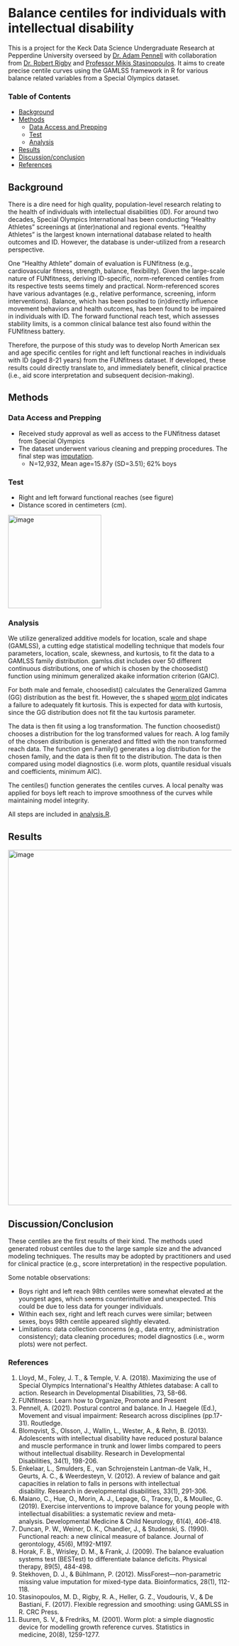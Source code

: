 # Balance centiles for individuals with intellectual disability
This is a project for the Keck Data Science Undergraduate Research at Pepperdine University overseed by [Dr. Adam Pennell](https://seaver.pepperdine.edu/academics/faculty/adam-pennell/) with collaboration from [Dr. Robert Rigby](https://www.londonmet.ac.uk/profiles/staff/robert-rigby/) and [Professor Mikis Stasinopoulos](https://scholar.google.com/citations?user=n9OHjHYAAAAJ&hl=en). It aims to create precise centile curves using the GAMLSS framework in R for various balance related variables from a Special Olympics dataset.

### Table of Contents
- [Background](https://github.com/timchen37/balance/edit/main/README.md#background)
- [Methods](https://github.com/timchen37/balance/edit/main/README.md#methods)
  - [Data Access and Prepping](https://github.com/timchen37/balance/edit/main/README.md#data-access-and-prepping)
  - [Test](https://github.com/timchen37/balance/edit/main/README.md#test)
  - [Analysis](https://github.com/timchen37/balance/edit/main/README.md#analysis)
- [Results](https://github.com/timchen37/balance/edit/main/README.md#results)
- [Discussion/conclusion](https://github.com/timchen37/balance/edit/main/README.md#discussionconclusion)
- [References](https://github.com/timchen37/balance/edit/main/README.md#references)

## Background
There is a dire need for high quality, population-level research relating to the health of individuals with intellectual disabilities (ID). For around two decades, Special Olympics International has been conducting “Healthy Athletes” screenings at (inter)national and regional events. “Healthy Athletes” is the largest known international database related to health outcomes and ID. However, the database is under-utilized from a research perspective. 

One “Healthy Athlete” domain of evaluation is FUNfitness (e.g., cardiovascular fitness, strength, balance, flexibility). Given the large-scale nature of FUNfitness, deriving ID-specific, norm-referenced centiles from its respective tests seems timely and practical. Norm-referenced scores have various advantages (e.g., relative performance, screening, inform interventions). Balance, which has been posited to (in)directly influence movement behaviors and health outcomes, has been found to be impaired in individuals with ID. The forward functional reach test, which assesses stability limits, is a common clinical balance test also found within the FUNfitness battery. 

Therefore, the purpose of this study was to develop North American sex and age specific centiles for right and left functional reaches in individuals with ID (aged 8-21 years) from the FUNfitness dataset. If developed, these results could directly translate to, and immediately benefit, clinical practice (i.e., aid score interpretation and subsequent decision-making). 


## Methods
### Data Access and Prepping
- Received study approval as well as access to the FUNfitness dataset from Special Olympics
- The dataset underwent various cleaning and prepping procedures. The final step was [imputation](https://academic.oup.com/bioinformatics/article/28/1/112/219101).
  - N=12,932, Mean age=15.87y (SD=3.51); 62% boys

### Test
- Right and left forward functional reaches (see figure) 
- Distance scored in centimeters (cm).
<img width="210" alt="image" src="https://user-images.githubusercontent.com/100978347/181093649-8e8e046d-236e-4027-a87a-a6dfaf576408.png">

### Analysis
We utilize generalized additive models for location, scale and shape (GAMLSS), a cutting edge statistical modelling technique that models four parameters, location, scale, skewness, and kurtosis, to fit the data to a GAMLSS family distribution. gamlss.dist includes over 50 different continuous distributions, one of which is chosen by the choosedist() function using minimum generalized akaike information criterion (GAIC).

For both male and female, choosedist() calculates the Generalized Gamma (GG) distribution as the best fit. However, the s shaped [worm plot](https://pubmed.ncbi.nlm.nih.gov/11304741/) indicates a failure to adequately fit kurtosis. This is expected for data with kurtosis, since the GG distribution does not fit the tau kurtosis parameter.

The data is then fit using a log transformation. The function choosedist() chooses a distribution for the log transformed values for reach. A log family of the chosen distribution is generated and fitted with the non transformed reach data. The function gen.Family() generates a log distribution for the chosen family, and the data is then fit to the distribution. The data is then compared using model diagnostics (i.e. worm plots, quantile residual visuals and coefficients, minimum AIC).

The centiles() function generates the centiles curves. A local penalty was applied for boys left reach to improve smoothness of the curves while maintaining model integrity. 

All steps are included in [analysis.R](https://github.com/timchen37/balance/blob/main/analysis.R).
  

## Results
<img width="800" alt="image" src="https://user-images.githubusercontent.com/100978347/181094078-53446550-ce0b-432e-afed-b73a955c0409.png">

## Discussion/Conclusion
These centiles are the first results of their kind. The methods used generated robust centiles due to the large sample size and the advanced modeling techniques. The results may be adopted by practitioners and used for clinical practice (e.g., score interpretation) in the respective population. 

Some notable observations: 
- Boys right and left reach 98th centiles were somewhat elevated at the youngest ages, which seems counterintuitive and unexpected. This could be due to less data for younger individuals. 
- Within each sex, right and left reach curves were similar; between sexes, boys 98th centile appeared slightly elevated.
- Limitations: data collection concerns (e.g., data entry, administration consistency); data cleaning procedures; model diagnostics (i.e., worm plots) were not perfect.

### References
1. Lloyd, M., Foley, J. T., & Temple, V. A. (2018). Maximizing the use of Special Olympics International's Healthy Athletes database: A call to action. Research in Developmental Disabilities, 73, 58-66.
2. FUNfitness: Learn how to Organize, Promote and Present
3. Pennell, A. (2021). Postural control and balance. In J. Haegele (Ed.), Movement and visual impairment: Research across disciplines (pp.17-31). Routledge. 
4. Blomqvist, S., Olsson, J., Wallin, L., Wester, A., & Rehn, B. (2013). Adolescents with intellectual disability have reduced postural balance and muscle performance in trunk and lower limbs compared to peers without intellectual disability. Research in Developmental Disabilities, 34(1), 198-206.
5. Enkelaar, L., Smulders, E., van Schrojenstein Lantman-de Valk, H., Geurts, A. C., & Weerdesteyn, V. (2012). A review of balance and gait capacities in relation to falls in persons with intellectual disability. Research in developmental disabilities, 33(1), 291-306.
6. Maiano, C., Hue, O., Morin, A. J., Lepage, G., Tracey, D., & Moullec, G. (2019). Exercise interventions to improve balance for young people with intellectual disabilities: a systematic review and meta‐analysis. Developmental Medicine & Child Neurology, 61(4), 406-418.
7. Duncan, P. W., Weiner, D. K., Chandler, J., & Studenski, S. (1990). Functional reach: a new clinical measure of balance. Journal of gerontology, 45(6), M192-M197.
8. Horak, F. B., Wrisley, D. M., & Frank, J. (2009). The balance evaluation systems test (BESTest) to differentiate balance deficits. Physical therapy, 89(5), 484-498.
10. Stekhoven, D. J., & Bühlmann, P. (2012). MissForest—non-parametric missing value imputation for mixed-type data. Bioinformatics, 28(1), 112-118.
11. Stasinopoulos, M. D., Rigby, R. A., Heller, G. Z., Voudouris, V., & De Bastiani, F. (2017). Flexible regression and smoothing: using GAMLSS in R. CRC Press.
12. Buuren, S. V., & Fredriks, M. (2001). Worm plot: a simple diagnostic device for modelling growth reference curves. Statistics in medicine, 20(8), 1259-1277.


